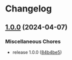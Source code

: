 # Changelog

## [1.0.0](https://github.com/audunru/tailwind-storybook/compare/v0.3.0...v1.0.0) (2024-04-07)


### Miscellaneous Chores

* release 1.0.0 ([84b4be5](https://github.com/audunru/tailwind-storybook/commit/84b4be50f6f02a94b01ba35e284a6dadd8bc5810))
